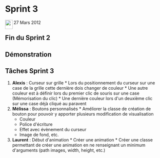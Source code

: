 # Sprint 3 #

<img src='https://bataille-navale.googlecode.com/svn/wiki/img/calendarIcone.jpg' align='left' width='25px' height='30px' /> 27 Mars 2012

## Fin du Sprint 2 ##

## Démonstration ##

## Tâches Sprint 3 ##
  1. **Alexis** : Curseur sur grille
    * Lors du positionnement du curseur sur une case de la grille cette dernière dois changer de couleur
    * Une autre couleur est à définir lors du premier clic de souris sur une case (Mémorisation du clic)
    * Une dernière couleur lors d'un deuxième clic sur une case déjà cliqué au paravent
  1. **Mélissa** : Boutons personnalisés
    * Améliorer la classe de création de bouton pour pouvoir y apporter plusieurs modification de visualisation
      * Couleur
      * Police d'écriture
      * Effet avec  évènement du curseur
      * Image de fond, etc.
  1. **Laurent** : Début d'animation
    * Créer une animation
    * Créer une classe permettant de créer une animation en ne renseignant un minimum d'arguments (path images, width, height, etc.)